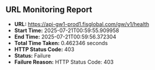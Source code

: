 ## URL Monitoring Report

- **URL:** https://api-gw1-prod1.fisglobal.com/gw/v1/health
- **Start Time:** 2025-07-21T00:59:55.909958
- **End Time:** 2025-07-21T00:59:56.372304
- **Total Time Taken:** 0.462346 seconds
- **HTTP Status Code:** 403
- **Status:** Failure
- **Failure Reason:** HTTP Status Code: 403
